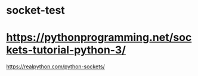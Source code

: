 # socket-test
# https://pythonprogramming.net/sockets-tutorial-python-3/
https://realpython.com/python-sockets/
